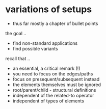 
# variations of setups
- thus far mostly a chapter of bullet points

the goal ..
- find non-standard applications
- find possible variants

recall that ..
- an essential, a critical remark (!)
- you need to focus on the edges/paths
- focus on presequent/subsequent instead
- the elements themselves must be ignored
- root/parent/child - structural definitions
- independent of the related-to operator
- independent of types of elements
